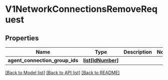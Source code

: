 # V1NetworkConnectionsRemoveRequest

## Properties
Name | Type | Description | Notes
------------ | ------------- | ------------- | -------------
**agent_connection_group_ids** | [**list[IdNumber]**](IdNumber.md) |  | 

[[Back to Model list]](../README.md#documentation-for-models) [[Back to API list]](../README.md#documentation-for-api-endpoints) [[Back to README]](../README.md)

